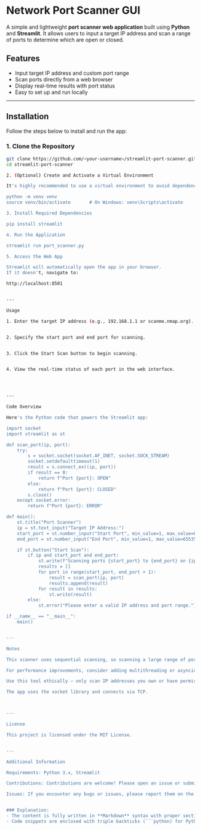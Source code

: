 # Network Port Scanner GUI

A simple and lightweight **port scanner web application** built using **Python** and **Streamlit**. It allows users to input a target IP address and scan a range of ports to determine which are open or closed.

## Features

- Input target IP address and custom port range
- Scan ports directly from a web browser
- Display real-time results with port status
- Easy to set up and run locally

---

## Installation

Follow the steps below to install and run the app:

### 1. Clone the Repository

```bash
git clone https://github.com/<your-username>/streamlit-port-scanner.git
cd streamlit-port-scanner

2. (Optional) Create and Activate a Virtual Environment

It's highly recommended to use a virtual environment to avoid dependency conflicts.

python -m venv venv
source venv/bin/activate       # On Windows: venv\Scripts\activate

3. Install Required Dependencies

pip install streamlit

4. Run the Application

streamlit run port_scanner.py

5. Access the Web App

Streamlit will automatically open the app in your browser.
If it doesn't, navigate to:

http://localhost:8501


---

Usage

1. Enter the target IP address (e.g., 192.168.1.1 or scanme.nmap.org).


2. Specify the start port and end port for scanning.


3. Click the Start Scan button to begin scanning.


4. View the real-time status of each port in the web interface.




---

Code Overview

Here's the Python code that powers the Streamlit app:

import socket
import streamlit as st

def scan_port(ip, port):
    try:
        s = socket.socket(socket.AF_INET, socket.SOCK_STREAM)
        socket.setdefaulttimeout(1)
        result = s.connect_ex((ip, port))
        if result == 0:
            return f"Port {port}: OPEN"
        else:
            return f"Port {port}: CLOSED"
        s.close()
    except socket.error:
        return f"Port {port}: ERROR"

def main():
    st.title("Port Scanner")
    ip = st.text_input("Target IP Address:")
    start_port = st.number_input("Start Port", min_value=1, max_value=65535, value=1)
    end_port = st.number_input("End Port", min_value=1, max_value=65535, value=1024)

    if st.button("Start Scan"):
        if ip and start_port and end_port:
            st.write(f"Scanning ports {start_port} to {end_port} on {ip}...")
            results = []
            for port in range(start_port, end_port + 1):
                result = scan_port(ip, port)
                results.append(result)
            for result in results:
                st.write(result)
        else:
            st.error("Please enter a valid IP address and port range.")

if __name__ == "__main__":
    main()


---

Notes

This scanner uses sequential scanning, so scanning a large range of ports may take some time.

For performance improvements, consider adding multithreading or asyncio.

Use this tool ethically — only scan IP addresses you own or have permission to test.

The app uses the socket library and connects via TCP.



---

License

This project is licensed under the MIT License.


---

Additional Information

Requirements: Python 3.x, Streamlit

Contributions: Contributions are welcome! Please open an issue or submit a pull request.

Issues: If you encounter any bugs or issues, please report them on the Issues page.


### Explanation:
- The content is fully written in **Markdown** syntax with proper section headers, code blocks, and instructions.
- Code snippets are enclosed with triple backticks (```python) for Python code.
